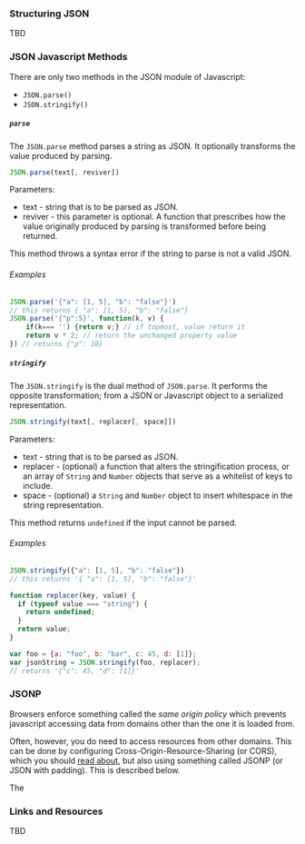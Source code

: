 <!-- >>> Jack and Francesco -->


<!-- >>> Elias and Ellie -->


### Structuring JSON
TBD

### JSON Javascript Methods
There are only two methods in the JSON module of Javascript:

* `JSON.parse()`
* `JSON.stringify()`

##### `parse`
The `JSON.parse` method parses a string as JSON. It optionally transforms the value produced by parsing.

```javascript
JSON.parse(text[, reviver])
```
Parameters:
* text - string that is to be parsed as JSON.
* reviver - this parameter is optional. A function that prescribes how the value originally produced by parsing is transformed before being returned.

This method throws a syntax error if the string to parse is not a valid JSON.

###### Examples

```javascript
JSON.parse('{"a": [1, 5], "b": "false"}')
// this returns { "a": [1, 5], "b": "false"}
JSON.parse('{"p":5}', function(k, v) {
    if(k=== '') {return v;} // if topmost, value return it
    return v * 2; // return the unchanged property value
}) // returns {"p": 10}
```


##### `stringify`
The `JSON.stringify` is the dual method of `JSON.parse`. It performs the opposite transformation; from a JSON or Javascript object to a serialized representation.

```javascript
JSON.stringify(text[, replacer[, space]])
```
Parameters:
* text - string that is to be parsed as JSON.
* replacer - (optional) a function that alters the stringification process, or an array of `String` and `Number` objects that serve as a whitelist of keys to include.
* space - (optional) a `String` and `Number` object to insert whitespace in the string representation.

This method returns `undefined` if the input cannot be parsed.

###### Examples

```javascript
JSON.stringify({"a": [1, 5], "b": "false"})
// this returns '{ "a": [1, 5], "b": "false"}'

function replacer(key, value) {
  if (typeof value === "string") {
    return undefined;
  }
  return value;
}

var foo = {a: "foo", b: "bar", c: 45, d: [1]};
var jsonString = JSON.stringify(foo, replacer);
// returns '{"c": 45, "d": [1]}'
```

### JSONP
Browsers enforce something called the *same origin policy* which prevents javascript accessing data from domains other than the one it is loaded from.

Often, however, you do need to access resources from other domains. This can be done by configuring Cross-Origin-Resource-Sharing (or CORS), which you should [read about](https://en.wikipedia.org/wiki/Cross-origin_resource_sharing), but also using something called JSONP (or JSON with padding). This is described below.

The 


### Links and Resources
TBD
